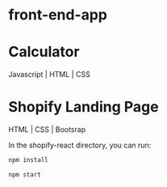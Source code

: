 # front-end-app

# Calculator
Javascript | HTML | CSS

# Shopify Landing Page
HTML | CSS | Bootsrap

In the shopify-react directory, you can run:

```bash
npm install
```

```bash
npm start
```
